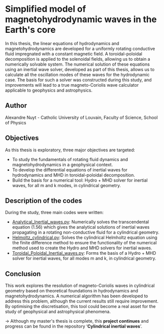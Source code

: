 # Simplified model of magnetohydrodynamic waves in the Earth's core
In this thesis, the linear equations of hydrodynamics and magnetohydrodynamics are developed for a uniformly rotating conductive fluid impregnated with a constant magnetic field. A toroidal-poloidal decomposition is applied to the solenoidal fields, allowing us to obtain a numerically solvable system. The numerical solution of these equations using an inertial wave solver, developed as part of this thesis, allows us to calculate all the oscillation modes of these waves for the hydrodynamic case. The basis for such a solver was constructed during this study, and improvements will lead to a true magneto-Coriolis wave calculator applicable to geophysics and astrophysics.
## Author
Alexandre Nuyt - Catholic University of Louvain, Faculty of Science, School of Physics
## Objectives
As this thesis is exploratory, three major objectives are targeted:
- To study the fundamentals of rotating fluid dynamics and magnetohydrodynamics
in a geophysical context.
- To develop the differential equations of inertial waves for hydrodynamics
and MHD in toroidal-poloidal decomposition.
- Build the basis for a numerical tool: Hydro + MHD solver for inertial waves,
for all m and k modes, in cylindrical geometry.
## Description of the codes
During the study, three main codes were written:
- [Analytical_Inertial_waves.py](Analytical_Inertial_waves.py): Numerically solves the transcendental equation (1.56) which gives the analytical solutions of inertial waves propagating in a rotating non-conductive fluid for a cylindrical geometry. 
- [Helmoltz_cylindrical.py](Helmoltz_cylindrical.py): Solves the cylindrical Helmholtz equation using the finite difference method to ensure the functionality of the numerical method used to create the Hydro and MHD solvers for inertial waves.
- [Toroidal_Poloidal_Inertial_waves.py](Toroidal_Poloidal_Inertial_waves.py): Forms the basis of a Hydro + MHD solver for inertial waves, for all modes m and k, in cylindrical geometry.
## Conclusion
This work explores the resolution of magneto-Coriolis waves in cylindrical geometry based on theoretical foundations in hydrodynamics and magnetohydrodynamics. A numerical algorithm has been developed to address this problem, although the current results still require improvement. By optimising the discretisation, this tool could become a real asset for the study of geophysical and astrophysical phenomena.

-> Although my master's thesis is complete, this **project continues** and progress can be found in the repository ‘**Cylindrical inertial waves**’.
